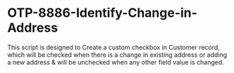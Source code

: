 # OTP-8886-Identify-Change-in-Address
This script is designed to Create a custom checkbox in Customer record, which will be checked when there is a change in existing address or adding a new address &amp; will be unchecked when any other field value is changed.

